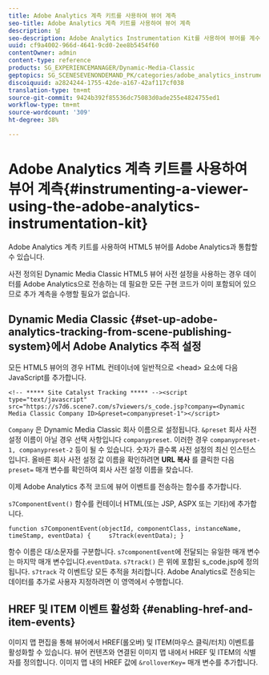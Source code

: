 ```yaml
---
title: Adobe Analytics 계측 키트를 사용하여 뷰어 계측
seo-title: Adobe Analytics 계측 키트를 사용하여 뷰어 계측
description: 널
seo-description: Adobe Analytics Instrumentation Kit를 사용하여 뷰어를 계수하는 방법을 알아봅니다.
uuid: cf9a4002-966d-4641-9cd0-2ee8b5454f60
contentOwner: admin
content-type: reference
products: SG_EXPERIENCEMANAGER/Dynamic-Media-Classic
geptopics: SG_SCENESEVENONDEMAND_PK/categories/adobe_analytics_instrumentation_kit
discoiquuid: a2824244-1755-42de-a167-42af117cf038
translation-type: tm+mt
source-git-commit: 9424b392f85536dc75083d0ade255e4824755ed1
workflow-type: tm+mt
source-wordcount: '309'
ht-degree: 38%

---
```



# Adobe Analytics 계측 키트를 사용하여 뷰어 계측{#instrumenting-a-viewer-using-the-adobe-analytics-instrumentation-kit}

Adobe Analytics 계측 키트를 사용하여 HTML5 뷰어를 Adobe Analytics과 통합할 수 있습니다.

사전 정의된 Dynamic Media Classic HTML5 뷰어 사전 설정을 사용하는 경우 데이터를 Adobe Analytics으로 전송하는 데 필요한 모든 구현 코드가 이미 포함되어 있으므로 추가 계측을 수행할 필요가 없습니다.

## Dynamic Media Classic {#set-up-adobe-analytics-tracking-from-scene-publishing-system}에서 Adobe Analytics 추적 설정

모든 HTML5 뷰어의 경우 HTML 컨테이너에 일반적으로 &lt;head> 요소에 다음 JavaScript를 추가합니다.

```as3
<!-- ***** Site Catalyst Tracking ***** --><script type="text/javascript" src="https://s7d6.scene7.com/s7viewers/s_code.jsp?company=<Dynamic Media Classic Company ID>&preset=companypreset-1"></script>
```

`Company` 은 Dynamic Media Classic 회사 이름으로 설정됩니다. `&preset` 회사 사전 설정 이름이 아닐 경우 선택 사항입니다 `companypreset`. 이러한 경우 `companypreset-1, companypreset-2` 등이 될 수 있습니다. 숫자가 클수록 사전 설정의 최신 인스턴스입니다. 올바른 회사 사전 설정 값 이름을 확인하려면 **URL 복사** 를 클릭한 다음 `preset=` 매개 변수를 확인하여 회사 사전 설정 이름을 찾습니다.

이제 Adobe Analytics 추적 코드에 뷰어 이벤트를 전송하는 함수를 추가합니다.

`s7ComponentEvent()` 함수를 컨테이너 HTML(또는 JSP, ASPX 또는 기타)에 추가합니다.

```as3
function s7ComponentEvent(objectId, componentClass, instanceName, timeStamp, eventData) {     s7track(eventData); }
```

함수 이름은 대/소문자를 구분합니다. `s7componentEvent`에 전달되는 유일한 매개 변수는 마지막 매개 변수입니다.`eventData`. `s7track()` 은 위에 포함된 s_code.jsp에 정의됩니다. `s7track` 각 이벤트당 모든 추적을 처리합니다. Adobe Analytics로 전송되는 데이터를 추가로 사용자 지정하려면 이 영역에서 수행합니다.

## HREF 및 ITEM 이벤트 활성화 {#enabling-href-and-item-events}

이미지 맵 편집을 통해 뷰어에서 HREF(롤오버) 및 ITEM(마우스 클릭/터치) 이벤트를 활성화할 수 있습니다. 뷰어 컨텐츠와 연결된 이미지 맵 내에서 HREF 및 ITEM의 식별자를 정의합니다. 이미지 맵 내의 HREF 값에 `&rolloverKey=` 매개 변수를 추가합니다.
